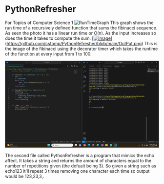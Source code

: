 # PythonRefresher
For Topics of Computer Science 1 
![RunTimeGraph](https://github.com/cstomp/PythonRefresher/assets/98862811/0bb4e956-7019-465f-b567-4316ece69ad3)
This graph shows the run time of a recursively defined function that sums the fibinacci sequence. As seen the photo it has a linear run time or O(n). As the input increases so does the time it takes to compute the sum.
[[![image](https://github.com/cstomp/PythonRefresher/assets/98862811/9838e8a9-23d9-4acb-b571-d78548b68d96)](https://github.com/cstomp/PythonRefresher/blob/main/EchoOutPut.png)](https://github.com/cstomp/PythonRefresher/blob/main/OutPut.png)
This is the image of the fibinacci using the decorator timer which takes the runtime of the function at every input from 1 to 100.

![[image](https://github.com/cstomp/PythonRefresher/assets/98862811/c0e1400d-005c-4922-a595-b78556b108ea)](https://github.com/cstomp/PythonRefresher/blob/main/EchoOutPut.png)

The second file called PythonRefresher is a program that mimics the echo affect. It takes a string and returns the amount of characters equal to the number of repetitions given (the defualt being 3). So given a string such as echo123 it'll repeat 3 times removing one character each time so output would be 123,23,3,.
